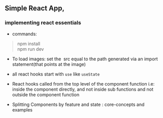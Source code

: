 ## Simple React App, 
### implementing react essentials 

- commands: 
> npm install <br>
> npm run dev <br>

- To load images: set the <img> src equal to the path generated via an import statement(that points at the image)

- all react hooks start with `use` like `useState`
- React hooks called from the top level of the component function i.e: inside the component directly, and not inside sub functions and not outside the component function 
 
 - Splitting Components by feature and state : core-concepts and examples

